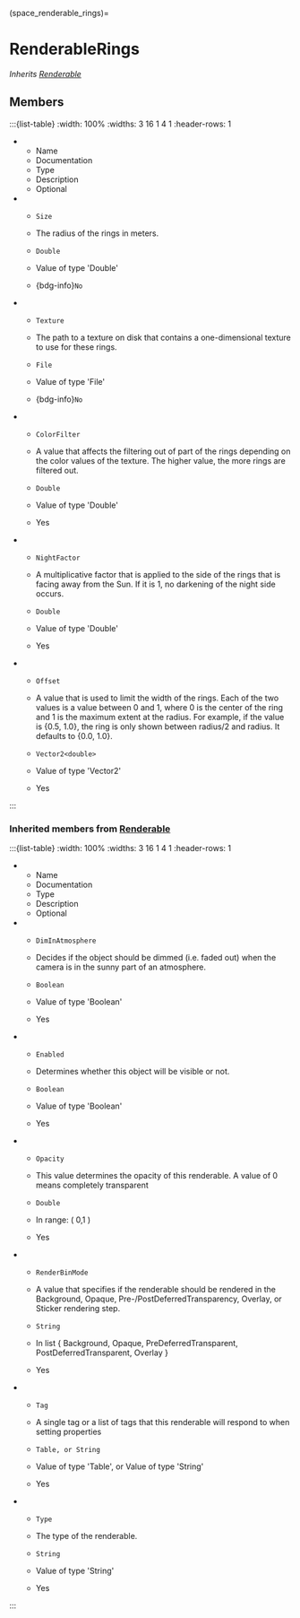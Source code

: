 



(space_renderable_rings)=
# RenderableRings

_Inherits [Renderable](#renderable)_




## Members


:::{list-table}
:width: 100%
:widths: 3 16 1 4 1
:header-rows: 1
*   - Name
    - Documentation
    - Type
    - Description
    - Optional

*   - `Size`
    - The radius of the rings in meters.
    - `Double`
    
    - Value of type 'Double' 
    
    - {bdg-info}`No`
    
*   - `Texture`
    - The path to a texture on disk that contains a one-dimensional texture to use for these rings.
    - `File`
    
    - Value of type 'File' 
    
    - {bdg-info}`No`
    
*   - `ColorFilter`
    - A value that affects the filtering out of part of the rings depending on the color values of the texture. The higher value, the more rings are filtered out.
    - `Double`
    
    - Value of type 'Double' 
    
    - Yes
    
*   - `NightFactor`
    - A multiplicative factor that is applied to the side of the rings that is facing away from the Sun. If it is 1, no darkening of the night side occurs.
    - `Double`
    
    - Value of type 'Double' 
    
    - Yes
    
*   - `Offset`
    - A value that is used to limit the width of the rings. Each of the two values is a value between 0 and 1, where 0 is the center of the ring and 1 is the maximum extent at the radius. For example, if the value is {0.5, 1.0}, the ring is only shown between radius/2 and radius. It defaults to {0.0, 1.0}.
    - `Vector2<double>`
    
    - Value of type 'Vector2<double>' 
    
    - Yes
    
:::



### Inherited members from [Renderable](#renderable)

:::{list-table}
:width: 100%
:widths: 3 16 1 4 1
:header-rows: 1
*   - Name
    - Documentation
    - Type
    - Description
    - Optional

*   - `DimInAtmosphere`
    - Decides if the object should be dimmed (i.e. faded out) when the camera is in the sunny part of an atmosphere.
    - `Boolean`
    
    - Value of type 'Boolean' 
    
    - Yes
    
*   - `Enabled`
    - Determines whether this object will be visible or not.
    - `Boolean`
    
    - Value of type 'Boolean' 
    
    - Yes
    
*   - `Opacity`
    - This value determines the opacity of this renderable. A value of 0 means completely transparent
    - `Double`
    
    - In range: ( 0,1 ) 
    
    - Yes
    
*   - `RenderBinMode`
    - A value that specifies if the renderable should be rendered in the Background, Opaque, Pre-/PostDeferredTransparency, Overlay, or Sticker rendering step.
    - `String`
    
    - In list { Background, Opaque, PreDeferredTransparent, PostDeferredTransparent, Overlay } 
    
    - Yes
    
*   - `Tag`
    - A single tag or a list of tags that this renderable will respond to when setting properties
    - `Table, or String`
    
    - Value of type 'Table', or Value of type 'String' 
    
    - Yes
    
*   - `Type`
    - The type of the renderable.
    - `String`
    
    - Value of type 'String' 
    
    - Yes
    
:::















